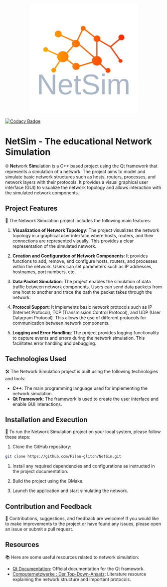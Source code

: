 <p align="center">
  <img src="assets/full_logo.svg" alt="Alt Text" width="350">
</p>

[![Codacy Badge](https://app.codacy.com/project/badge/Grade/c040d5aae28c4d82846cc95cce931988)](https://app.codacy.com/gh/Filan-glitch/NetSim/dashboard?utm_source=gh&utm_medium=referral&utm_content=&utm_campaign=Badge_grade)

# NetSim - The educational Network Simulation

🌐 **Net**work **Sim**ulation is a C++ based project using the Qt framework that represents a simulation of a network. The project aims to model and simulate basic network structures such as hosts, routers, processes, and network layers with their protocols. It provides a visual graphical user interface (GUI) to visualize the network topology and allows interaction with the simulated network components.

## Project Features

🚀 The Network Simulation project includes the following main features:

1.  **Visualization of Network Topology**: The project visualizes the network topology in a graphical user interface where hosts, routers, and their connections are represented visually. This provides a clear representation of the simulated network.

1.  **Creation and Configuration of Network Components**: It provides functions to add, remove, and configure hosts, routers, and processes within the network. Users can set parameters such as IP addresses, hostnames, port numbers, etc.

1.  **Data Packet Simulation**: The project enables the simulation of data traffic between network components. Users can send data packets from one host to another and trace the path the packet takes through the network.

1.  **Protocol Support**: It implements basic network protocols such as IP (Internet Protocol), TCP (Transmission Control Protocol), and UDP (User Datagram Protocol). This allows the use of different protocols for communication between network components.

1.  **Logging and Error Handling**: The project provides logging functionality to capture events and errors during the network simulation. This facilitates error handling and debugging.

## Technologies Used

🛠️ The Network Simulation project is built using the following technologies and tools:

-  **C++**: The main programming language used for implementing the network simulation.
-  **Qt Framework**: The framework is used to create the user interface and enable GUI interactions.

## Installation and Execution

🔧 To run the Network Simulation project on your local system, please follow these steps:

1.  Clone the GitHub repository:

   ```bash
   git clone https://github.com/Filan-glitch/NetSim.git
   ```

1.  Install any required dependencies and configurations as instructed in the project documentation.

1.  Build the project using the QMake.

1.  Launch the application and start simulating the network.

## Contribution and Feedback

🤝 Contributions, suggestions, and feedback are welcome! If you would like to make improvements to the project or have found any issues, please open an issue or submit a pull request.

## Resources

📚 Here are some useful resources related to network simulation:

-  [Qt Documentation](https://doc.qt.io/): Official documentation for the Qt framework.
-  [Computernetzwerke : Der Top-Down-Ansatz](https://books.google.de/books?id=36vPdcV78YkC&printsec=copyright&hl=de#v=onepage&q&f=false): Literature resource explaining the network structure and important protocols.
